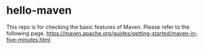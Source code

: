# hello-maven
This repo is for checking the basic features of Maven.
Please refer to the following page.
https://maven.apache.org/guides/getting-started/maven-in-five-minutes.html
